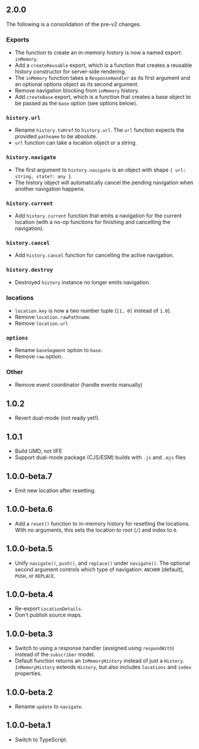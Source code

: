 ## 2.0.0

The following is a consolidation of the pre-v2 changes.

### Exports

- The function to create an in-memory history is now a named export: `inMemory`.
- Add a `createReusable` export, which is a function that creates a reusable history constructor for server-side rendering.
- The `inMemory` function takes a `ResponseHandler` as its first argument and an optional options object as its second argument.
- Remove navigation blocking from `inMemory` history.
- Add `createBase` export, which is a function that creates a base object to be passed as the `base` option (see options below).

### `history.url`

- Rename `history.toHref` to `history.url`. The `url` function expects the provided `pathname` to be absolute.
- `url` function can take a location object or a string.

### `history.navigate`

- The first argument to `history.navigate` is an object with shape `{ url: string, state?: any }`.
- The history object will automatically cancel the pending navigation when another navigation happens.

### `history.current`

- Add `history.current` function that emits a navigation for the current location (with a no-op functions for finishing and cancelling the navigation).

### `history.cancel`

- Add `history.cancel` function for cancelling the active navigation.

### `history.destroy`

- Destroyed `history` instance no longer emits navigation.

### locations

- `location.key` is now a two number tuple (`[1, 0]` instead of `1.0`).
- Remove `location.rawPathname`.
- Remove `location.url`

### `options`

- Rename `baseSegment` option to `base`.
- Remove `raw` option.

### Other

- Remove event coordinator (handle events manually)

## 1.0.2

- Revert dual-mode (not ready yet!).

## 1.0.1

- Build UMD, not IIFE
- Support dual-mode package (CJS/ESM) builds with `.js` and `.mjs` files

## 1.0.0-beta.7

- Emit new location after resetting.

## 1.0.0-beta.6

- Add a `reset()` function to in-memory history for resetting the locations. With no arguments, this sets the location to root (`/`) and index to `0`.

## 1.0.0-beta.5

- Unify `navigate()`, `push()`, and `replace()` under `navigate()`. The optional second argument controls which type of navigation: `ANCHOR` (default), `PUSH`, or `REPLACE`.

## 1.0.0-beta.4

- Re-export `LocationDetails`.
- Don't publish source maps.

## 1.0.0-beta.3

- Switch to using a response handler (assigned using `respondWith`) instead of the `subscriber` model.
- Default function returns an `InMemoryHistory` instead of just a `History`. `InMemoryHistory` extends `History`, but also includes `locations` and `index` properties.

## 1.0.0-beta.2

- Rename `update` to `navigate`.

## 1.0.0-beta.1

- Switch to TypeScript.
